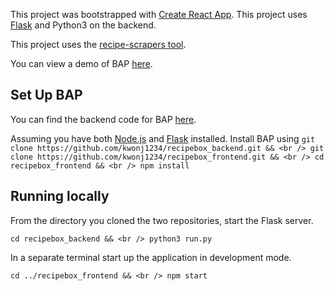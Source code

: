 This project was bootstrapped with [Create React App](https://github.com/facebook/create-react-app).
This project uses [Flask](https://flask.palletsprojects.com/en/1.1.x/installation/#installation) and Python3 on the backend.

This project uses the [recipe-scrapers tool](https://github.com/hhursev/recipe-scrapers).

You can view a demo of BAP [here](https://www.youtube.com/watch?v=R9Tdp4Y7H8A&feature=youtu.be).

## Set Up BAP
You can find the backend code for BAP [here](https://github.com/kwonj1234/recipebox_backend).

Assuming you have both [Node.js](https://nodejs.org/en/) and [Flask](https://flask.palletsprojects.com/en/1.1.x/installation/#installation) installed.
Install BAP using
`git clone https://github.com/kwonj1234/recipebox_backend.git && <br />
git clone https://github.com/kwonj1234/recipebox_frontend.git && <br />
cd recipebox_frontend && <br />
npm install`

## Running locally
From the directory you cloned the two repositories, start the Flask server.

`cd recipebox_backend && <br />
python3 run.py`

In a separate terminal start up the application in development mode.

`cd ../recipebox_frontend && <br />
npm start`

